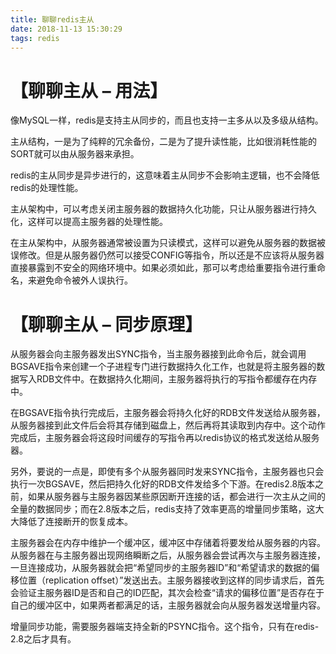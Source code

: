 ```yaml
---
title: 聊聊redis主从
date: 2018-11-13 15:30:29
tags: redis
---
```

# 【聊聊主从 – 用法】
像MySQL一样，redis是支持主从同步的，而且也支持一主多从以及多级从结构。

主从结构，一是为了纯粹的冗余备份，二是为了提升读性能，比如很消耗性能的SORT就可以由从服务器来承担。

redis的主从同步是异步进行的，这意味着主从同步不会影响主逻辑，也不会降低redis的处理性能。

主从架构中，可以考虑关闭主服务器的数据持久化功能，只让从服务器进行持久化，这样可以提高主服务器的处理性能。

在主从架构中，从服务器通常被设置为只读模式，这样可以避免从服务器的数据被误修改。但是从服务器仍然可以接受CONFIG等指令，所以还是不应该将从服务器直接暴露到不安全的网络环境中。如果必须如此，那可以考虑给重要指令进行重命名，来避免命令被外人误执行。

<!--more-->

# 【聊聊主从 – 同步原理】
从服务器会向主服务器发出SYNC指令，当主服务器接到此命令后，就会调用BGSAVE指令来创建一个子进程专门进行数据持久化工作，也就是将主服务器的数据写入RDB文件中。在数据持久化期间，主服务器将执行的写指令都缓存在内存中。

在BGSAVE指令执行完成后，主服务器会将持久化好的RDB文件发送给从服务器，从服务器接到此文件后会将其存储到磁盘上，然后再将其读取到内存中。这个动作完成后，主服务器会将这段时间缓存的写指令再以redis协议的格式发送给从服务器。

另外，要说的一点是，即使有多个从服务器同时发来SYNC指令，主服务器也只会执行一次BGSAVE，然后把持久化好的RDB文件发给多个下游。在redis2.8版本之前，如果从服务器与主服务器因某些原因断开连接的话，都会进行一次主从之间的全量的数据同步；而在2.8版本之后，redis支持了效率更高的增量同步策略，这大大降低了连接断开的恢复成本。

主服务器会在内存中维护一个缓冲区，缓冲区中存储着将要发给从服务器的内容。从服务器在与主服务器出现网络瞬断之后，从服务器会尝试再次与主服务器连接，一旦连接成功，从服务器就会把“希望同步的主服务器ID”和“希望请求的数据的偏移位置（replication offset）”发送出去。主服务器接收到这样的同步请求后，首先会验证主服务器ID是否和自己的ID匹配，其次会检查“请求的偏移位置”是否存在于自己的缓冲区中，如果两者都满足的话，主服务器就会向从服务器发送增量内容。

增量同步功能，需要服务器端支持全新的PSYNC指令。这个指令，只有在redis-2.8之后才具有。